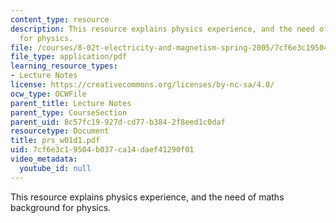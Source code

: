 ```yaml
---
content_type: resource
description: This resource explains physics experience, and the need of maths background
  for physics.
file: /courses/8-02t-electricity-and-magnetism-spring-2005/7cf6e3c19504b037ca14daef41290f01_prs_w01d1.pdf
file_type: application/pdf
learning_resource_types:
- Lecture Notes
license: https://creativecommons.org/licenses/by-nc-sa/4.0/
ocw_type: OCWFile
parent_title: Lecture Notes
parent_type: CourseSection
parent_uid: 8c57fc19-927d-cd77-b384-2f8eed1c0daf
resourcetype: Document
title: prs_w01d1.pdf
uid: 7cf6e3c1-9504-b037-ca14-daef41290f01
video_metadata:
  youtube_id: null
---
```

This resource explains physics experience, and the need of maths background for physics.